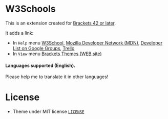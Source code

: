# W3Schools


This is an extension created for [Brackets 42 or later](http://www.brackets.io/). 

It adds a link:

* In `Help` menu
[W3School](http://www.w3schools.com/), [Mozilla Developer Network (MDN)](https://developer.mozilla.org/), [Developer List on Google Groups](https://groups.google.com/forum/#!forum/brackets-dev), [Trello](https://trello.com/b/LCDud1Nd/brackets)
* In `View` menu
[Brackets Themes (WEB site)](http://brackets-themes.github.io/)

#### Languages supported (English).
Please help me to translate it in other languages!

# License

* Theme under MIT license [`LICENSE`](LICENSE)
